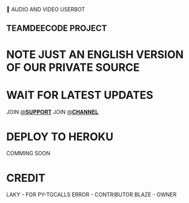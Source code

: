 📀 AUDIO AND VIDEO USERBOT

## TEAMDEECODE PROJECT

# NOTE JUST AN ENGLISH VERSION OF OUR PRIVATE SOURCE 

# WAIT FOR LATEST UPDATES

JOIN [@𝐒𝐔𝐏𝐏𝐎𝐑𝐓](HTTPS://T.ME/DECODESUPPORT) 
JOIN [@𝐂𝐇𝐀𝐍𝐍𝐄𝐋](HTTPS://T.ME/DEECODEBOTS) 

# DEPLOY TO HEROKU 

COMMING SOON

# CREDIT

LAKY - FOR PY-TGCALLS
ERROR - CONTRIBUTOR
BLAZE - OWNER
